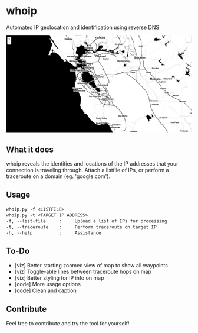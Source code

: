 # whoip
Automated IP geolocation and identification using reverse DNS

![Example Map](viz/README.png?raw=true "Example Map")

## What it does
whoip reveals the identities and locations of the IP addresses that your connection is traveling through. Attach a listfile of IPs, or perform a traceroute on a domain (eg. 'google.com').

## Usage
```
whoip.py -f <LISTFILE>
whoip.py -t <TARGET IP ADDRESS>
-f, --list-file     :     Upload a list of IPs for processing
-t, --traceroute    :     Perform traceroute on target IP
-h, --help          :     Assistance
```

## To-Do
- [viz] Better starting zoomed view of map to show all waypoints
- [viz] Toggle-able lines between traceroute hops on map
- [viz] Better styling for IP info on map
- [code] More usage options
- [code] Clean and caption

## Contribute
Feel free to contribute and try the tool for yourself!
